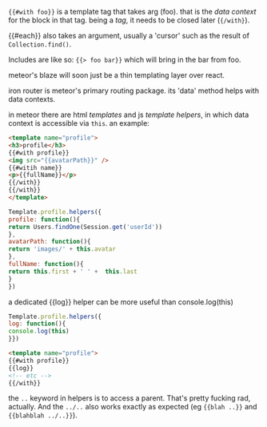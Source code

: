 `{{#with foo}}` is a template tag that takes arg (foo). that is the _data context_ for the block in that tag. being a _tag_, it needs to be closed later (`{/with}`).

{{#each}} also takes an argument, usually a 'cursor' such as the result of `Collection.find()`.

Includes are like so: `{{> foo bar}}` which will bring in the bar from foo.

meteor's blaze will soon just be a thin templating layer over react.

iron router is meteor's primary routing package. its 'data' method helps with data contexts.

in meteor there are html _templates_ and js _template helpers_, in which data context is accessible via `this`. an example:
```html
<template name="profile">
<h3>profile</h3>
{{#with profile}}
<img src="{{avatarPath}}" />
{{#witih name}}
<p>{{fullName}}</p>
{{/with}}
{{/with}}
</template>
```
```javascript
Template.profile.helpers({
profile: function(){
return Users.findOne(Session.get('userId'))
},
avatarPath: function(){
return 'images/' + this.avatar
},
fullName: function(){
return this.first + ' ' +  this.last
}
})
```
a dedicated {{log}} helper can be more useful than console.log(this)
```javascript
Template.profile.helpers({
log: function(){
console.log(this)
}})
```
```html
<template name="profile">
{{#with profile}}
{{log}}
<!-- etc -->
{{/with}}
```

the `..` keyword in helpers is to access a parent. That's pretty fucking rad, actually. And the `../..` also works exactly as expected (eg `{{blah ..}}` and `{{blahblah ../..}}`).


